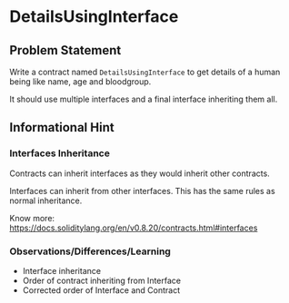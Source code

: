 # DetailsUsingInterface
## Problem Statement

Write a contract named `DetailsUsingInterface` to get details of a human being like name, age and bloodgroup. 

It should use multiple interfaces and a final interface inheriting them all.

## Informational Hint

### Interfaces Inheritance

Contracts can inherit interfaces as they would inherit other contracts.

Interfaces can inherit from other interfaces. This has the same rules as normal inheritance.

Know more: https://docs.soliditylang.org/en/v0.8.20/contracts.html#interfaces

### Observations/Differences/Learning

- Interface inheritance
- Order of contract inheriting from Interface
- Corrected order of Interface and Contract
